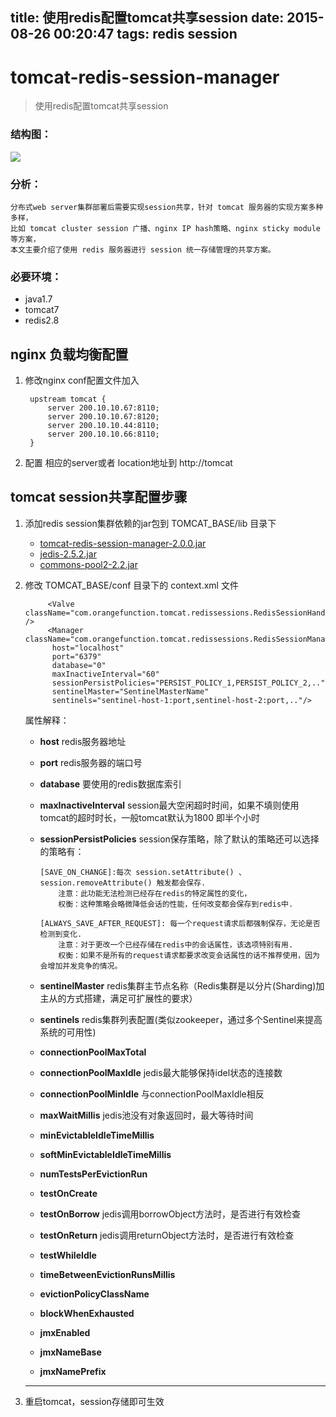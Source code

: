 title: 使用redis配置tomcat共享session
date: 2015-08-26 00:20:47
tags: redis session
---
# tomcat-redis-session-manager

> 使用redis配置tomcat共享session

### 结构图：

<img src="http://images.cnitblog.com/blog/536814/201501/301356402377480.png"/>

### 分析：

	分布式web server集群部署后需要实现session共享，针对 tomcat 服务器的实现方案多种多样，
	比如 tomcat cluster session 广播、nginx IP hash策略、nginx sticky module等方案，
	本文主要介绍了使用 redis 服务器进行 session 统一存储管理的共享方案。

### 必要环境：

* java1.7
* tomcat7
* redis2.8



## nginx 负载均衡配置

1. 修改nginx conf配置文件加入

		upstream tomcat {
		    server 200.10.10.67:8110;
		    server 200.10.10.67:8120;
		    server 200.10.10.44:8110;
		    server 200.10.10.66:8110;
		}

2. 配置 相应的server或者 location地址到 http://tomcat


## tomcat session共享配置步骤

1. 添加redis session集群依赖的jar包到 TOMCAT_BASE/lib 目录下

	* <a href="https://github.com/izerui/tomcat-redis-session-manager/blob/master/jar/tomcat-redis-session-manager-2.0.0.jar?raw=true" target="_blank">tomcat-redis-session-manager-2.0.0.jar</a>
	* <a href="https://github.com/izerui/tomcat-redis-session-manager/blob/master/jar/jedis-2.5.2.jar?raw=true" target="_blank">jedis-2.5.2.jar</a>
	* <a href="https://github.com/izerui/tomcat-redis-session-manager/blob/master/jar/commons-pool2-2.2.jar?raw=true" target="_blank">commons-pool2-2.2.jar</a>


2. 修改 TOMCAT_BASE/conf 目录下的 context.xml 文件

			<Valve className="com.orangefunction.tomcat.redissessions.RedisSessionHandlerValve" />
			<Manager className="com.orangefunction.tomcat.redissessions.RedisSessionManager"
	         host="localhost"
	         port="6379"
	         database="0"
	         maxInactiveInterval="60"
	         sessionPersistPolicies="PERSIST_POLICY_1,PERSIST_POLICY_2,.."
	         sentinelMaster="SentinelMasterName"
	         sentinels="sentinel-host-1:port,sentinel-host-2:port,.."/>

	属性解释：

	*	**host** 						redis服务器地址
	*	**port** 						redis服务器的端口号
	*	**database** 					要使用的redis数据库索引
	*	**maxInactiveInterval** 		session最大空闲超时时间，如果不填则使用tomcat的超时时长，一般tomcat默认为1800 即半个小时
	*	**sessionPersistPolicies**		session保存策略，除了默认的策略还可以选择的策略有：
			
			[SAVE_ON_CHANGE]:每次 session.setAttribute() 、 session.removeAttribute() 触发都会保存. 
				注意：此功能无法检测已经存在redis的特定属性的变化，
				权衡：这种策略会略微降低会话的性能，任何改变都会保存到redis中.

			[ALWAYS_SAVE_AFTER_REQUEST]: 每一个request请求后都强制保存，无论是否检测到变化.
				注意：对于更改一个已经存储在redis中的会话属性，该选项特别有用. 
				权衡：如果不是所有的request请求都要求改变会话属性的话不推荐使用，因为会增加并发竞争的情况。
	* **sentinelMaster**		redis集群主节点名称（Redis集群是以分片(Sharding)加主从的方式搭建，满足可扩展性的要求）
	* **sentinels**				redis集群列表配置(类似zookeeper，通过多个Sentinel来提高系统的可用性)
	* **connectionPoolMaxTotal**	
	* **connectionPoolMaxIdle**	jedis最大能够保持idel状态的连接数
	* **connectionPoolMinIdle**	与connectionPoolMaxIdle相反
	* **maxWaitMillis**	jedis池没有对象返回时，最大等待时间
	* **minEvictableIdleTimeMillis**
	* **softMinEvictableIdleTimeMillis**
	* **numTestsPerEvictionRun**
	* **testOnCreate**
	* **testOnBorrow**	jedis调用borrowObject方法时，是否进行有效检查
	* **testOnReturn**	jedis调用returnObject方法时，是否进行有效检查
	* **testWhileIdle**
	* **timeBetweenEvictionRunsMillis**
	* **evictionPolicyClassName**
	* **blockWhenExhausted**
	* **jmxEnabled**
	* **jmxNameBase**
	* **jmxNamePrefix**
	* ****

3. 重启tomcat，session存储即可生效
